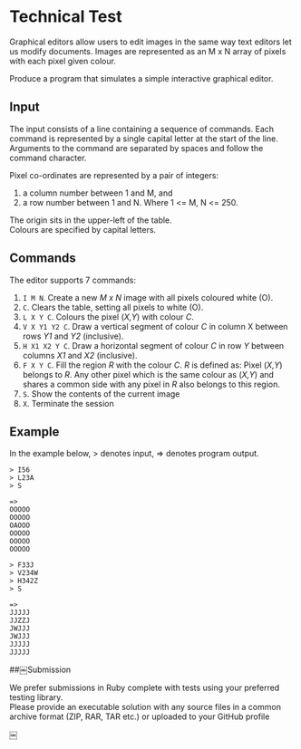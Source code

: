 # Technical Test  

Graphical editors allow users to edit images in the same way text editors let us modify documents. 
Images are represented as an M x N array of pixels with each pixel given colour.

Produce a program that simulates a simple interactive graphical editor.  

## Input

The input consists of a line containing a sequence of commands. Each command is represented by a single capital letter at the start of the line. 
Arguments to the command are separated by spaces and follow the command character.  

Pixel co-ordinates are represented by a pair of integers: 

1. a column number between 1 and M, and 
2. a row number between 1 and N. Where 1 <= M, N <= 250. 

The origin sits in the upper-left of the table.  
Colours are specified by capital letters.  

## Commands

The editor supports 7 commands:

1. `I M N`. Create a new _M x N_ image with all pixels coloured white (O).
2. `C`. Clears the table, setting all pixels to white (O).
3. `L X Y C`. Colours the pixel (_X,Y_) with colour _C_.
4. `V X Y1 Y2 C`. Draw a vertical segment of colour _C_ in column X between rows _Y1_ and _Y2_ (inclusive).
5. `H X1 X2 Y C`. Draw a horizontal segment of colour _C_ in row _Y_ between columns _X1_ and _X2_ (inclusive).
6. `F X Y C`. Fill the region _R_ with the colour _C_. _R_ is defined as: Pixel (_X,Y_) belongs to _R_. Any other pixel which is the same colour as (_X,Y_) and shares a common side with any pixel in _R_ also belongs to this region.
7. `S`. Show the contents of the current image
8. `X`. Terminate the session

## Example

In the example below, > denotes input, => denotes program output.

```
> I56 
> L23A 
> S

=>
OOOOO
OOOOO
OAOOO
OOOOO
OOOOO
OOOOO

> F33J 
> V234W 
> H342Z 
> S

=>
JJJJJ
JJZZJ
JWJJJ
JWJJJ
JJJJJ
JJJJJ
```

##￼Submission  

We prefer submissions in Ruby complete with tests using your preferred testing library.  
Please provide an executable solution with any source files in a common archive format (ZIP, RAR, TAR etc.) or uploaded to your GitHub profile

￼